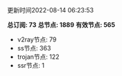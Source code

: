 更新时间2022-08-14 06:23:53

**总订阅: 73**
**总节点: 1889**
**有效节点: 565**
- v2ray节点: 79
- ss节点: 363
- trojan节点: 122
- ssr节点: 1
